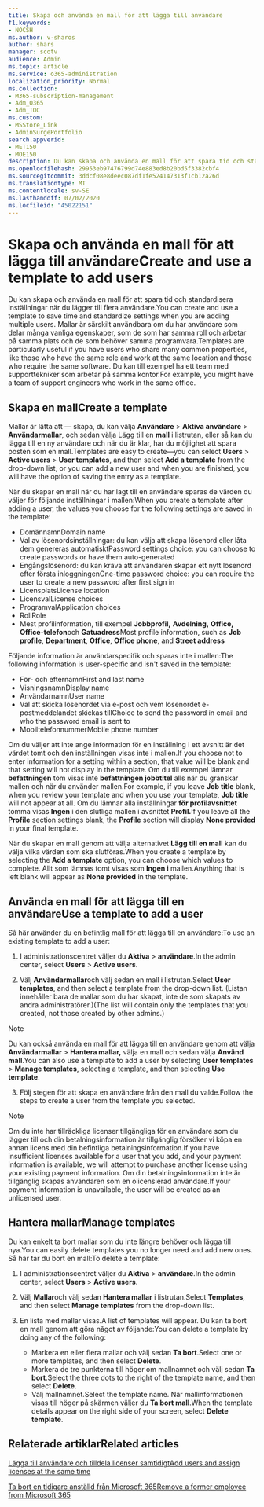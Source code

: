 ```yaml
---
title: Skapa och använda en mall för att lägga till användare
f1.keywords:
- NOCSH
ms.author: v-sharos
author: shars
manager: scotv
audience: Admin
ms.topic: article
ms.service: o365-administration
localization_priority: Normal
ms.collection:
- M365-subscription-management
- Adm_O365
- Adm_TOC
ms.custom:
- MSStore_Link
- AdminSurgePortfolio
search.appverid:
- MET150
- MOE150
description: Du kan skapa och använda en mall för att spara tid och standardisera inställningar när du lägger till flera användare.
ms.openlocfilehash: 29953eb97476799d74e883ed8b20bd5f3382cbf4
ms.sourcegitcommit: 3ddcf08e8deec087df1fe524147313f1cb12a26d
ms.translationtype: MT
ms.contentlocale: sv-SE
ms.lasthandoff: 07/02/2020
ms.locfileid: "45022151"
---
```

# <a name="create-and-use-a-template-to-add-users"></a><span data-ttu-id="aa90a-103">Skapa och använda en mall för att lägga till användare</span><span class="sxs-lookup"><span data-stu-id="aa90a-103">Create and use a template to add users</span></span>

<span data-ttu-id="aa90a-104">Du kan skapa och använda en mall för att spara tid och standardisera inställningar när du lägger till flera användare.</span><span class="sxs-lookup"><span data-stu-id="aa90a-104">You can create and use a template to save time and standardize settings when you are adding multiple users.</span></span> <span data-ttu-id="aa90a-105">Mallar är särskilt användbara om du har användare som delar många vanliga egenskaper, som de som har samma roll och arbetar på samma plats och de som behöver samma programvara.</span><span class="sxs-lookup"><span data-stu-id="aa90a-105">Templates are particularly useful if you have users who share many common properties, like those who have the same role and work at the same location and those who require the same software.</span></span> <span data-ttu-id="aa90a-106">Du kan till exempel ha ett team med supporttekniker som arbetar på samma kontor.</span><span class="sxs-lookup"><span data-stu-id="aa90a-106">For example, you might have a team of support engineers who work in the same office.</span></span>  

## <a name="create-a-template"></a><span data-ttu-id="aa90a-107">Skapa en mall</span><span class="sxs-lookup"><span data-stu-id="aa90a-107">Create a template</span></span>

<span data-ttu-id="aa90a-108">Mallar är lätta att &mdash; skapa, du kan välja **Användare**  >  **Aktiva användare**  >  **Användarmallar**, och sedan välja Lägg till en **mall** i listrutan, eller så kan du lägga till en ny användare och när du är klar, har du möjlighet att spara posten som en mall.</span><span class="sxs-lookup"><span data-stu-id="aa90a-108">Templates are easy to create&mdash;you can select **Users** > **Active users** > **User templates**, and then select **Add a template** from the drop-down list, or you can add a new user and when you are finished, you will have the option of saving the entry as a template.</span></span>

<span data-ttu-id="aa90a-109">När du skapar en mall när du har lagt till en användare sparas de värden du väljer för följande inställningar i mallen:</span><span class="sxs-lookup"><span data-stu-id="aa90a-109">When you create a template after adding a user, the values you choose for the following settings are saved in the template:</span></span>

- <span data-ttu-id="aa90a-110">Domännamn</span><span class="sxs-lookup"><span data-stu-id="aa90a-110">Domain name</span></span>
- <span data-ttu-id="aa90a-111">Val av lösenordsinställningar: du kan välja att skapa lösenord eller låta dem genereras automatiskt</span><span class="sxs-lookup"><span data-stu-id="aa90a-111">Password settings choice: you can choose to create passwords or have them auto-generated</span></span>
- <span data-ttu-id="aa90a-112">Engångslösenord: du kan kräva att användaren skapar ett nytt lösenord efter första inloggningen</span><span class="sxs-lookup"><span data-stu-id="aa90a-112">One-time password choice: you can require the user to create a new password after first sign in</span></span>
- <span data-ttu-id="aa90a-113">Licensplats</span><span class="sxs-lookup"><span data-stu-id="aa90a-113">License location</span></span>
- <span data-ttu-id="aa90a-114">Licensval</span><span class="sxs-lookup"><span data-stu-id="aa90a-114">License choices</span></span>
- <span data-ttu-id="aa90a-115">Programval</span><span class="sxs-lookup"><span data-stu-id="aa90a-115">Application choices</span></span>
- <span data-ttu-id="aa90a-116">Roll</span><span class="sxs-lookup"><span data-stu-id="aa90a-116">Role</span></span>
- <span data-ttu-id="aa90a-117">Mest profilinformation, till exempel **Jobbprofil,** **Avdelning,** **Office,** **Office-telefon**och **Gatuadress**</span><span class="sxs-lookup"><span data-stu-id="aa90a-117">Most profile information, such as **Job profile**, **Department**, **Office**, **Office phone**, and **Street address**</span></span> 

<span data-ttu-id="aa90a-118">Följande information är användarspecifik och sparas inte i mallen:</span><span class="sxs-lookup"><span data-stu-id="aa90a-118">The following information is user-specific and isn't saved in the template:</span></span>

- <span data-ttu-id="aa90a-119">För- och efternamn</span><span class="sxs-lookup"><span data-stu-id="aa90a-119">First and last name</span></span>
- <span data-ttu-id="aa90a-120">Visningsnamn</span><span class="sxs-lookup"><span data-stu-id="aa90a-120">Display name</span></span>
- <span data-ttu-id="aa90a-121">Användarnamn</span><span class="sxs-lookup"><span data-stu-id="aa90a-121">User name</span></span>
- <span data-ttu-id="aa90a-122">Val att skicka lösenordet via e-post och vem lösenordet e-postmeddelandet skickas till</span><span class="sxs-lookup"><span data-stu-id="aa90a-122">Choice to send the password in email and who the password email is sent to</span></span>
- <span data-ttu-id="aa90a-123">Mobiltelefonnummer</span><span class="sxs-lookup"><span data-stu-id="aa90a-123">Mobile phone number</span></span>

<span data-ttu-id="aa90a-124">Om du väljer att inte ange information för en inställning i ett avsnitt är det värdet tomt och den inställningen visas inte i mallen.</span><span class="sxs-lookup"><span data-stu-id="aa90a-124">If you choose not to enter information for a setting within a section, that value will be blank and that setting will not display in the template.</span></span> <span data-ttu-id="aa90a-125">Om du till exempel lämnar **befattningen** tom visas inte **befattningen jobbtitel** alls när du granskar mallen och när du använder mallen.</span><span class="sxs-lookup"><span data-stu-id="aa90a-125">For example, if you leave **Job title** blank, when you review your template and when you use your template, **Job title** will not appear at all.</span></span> <span data-ttu-id="aa90a-126">Om du lämnar alla inställningar **för profilavsnittet** tomma visas **Ingen** i den slutliga mallen i avsnittet **Profil.**</span><span class="sxs-lookup"><span data-stu-id="aa90a-126">If you leave all the **Profile** section settings blank, the **Profile** section will display **None provided** in your final template.</span></span>

<span data-ttu-id="aa90a-127">När du skapar en mall genom att välja alternativet **Lägg till en mall** kan du välja vilka värden som ska slutföras.</span><span class="sxs-lookup"><span data-stu-id="aa90a-127">When you create a template by selecting the **Add a template** option, you can choose which values to complete.</span></span> <span data-ttu-id="aa90a-128">Allt som lämnas tomt visas som **Ingen i** mallen.</span><span class="sxs-lookup"><span data-stu-id="aa90a-128">Anything that is left blank will appear as **None provided** in the template.</span></span>

## <a name="use-a-template-to-add-a-user"></a><span data-ttu-id="aa90a-129">Använda en mall för att lägga till en användare</span><span class="sxs-lookup"><span data-stu-id="aa90a-129">Use a template to add a user</span></span>

<span data-ttu-id="aa90a-130">Så här använder du en befintlig mall för att lägga till en användare:</span><span class="sxs-lookup"><span data-stu-id="aa90a-130">To use an existing template to add a user:</span></span>

1. <span data-ttu-id="aa90a-131">I administrationscentret väljer du **Aktiva**  >  **användare**.</span><span class="sxs-lookup"><span data-stu-id="aa90a-131">In the admin center, select **Users** > **Active users**.</span></span>

2. <span data-ttu-id="aa90a-132">Välj **Användarmallar**och välj sedan en mall i listrutan.</span><span class="sxs-lookup"><span data-stu-id="aa90a-132">Select **User templates**, and then select a template from the drop-down list.</span></span> <span data-ttu-id="aa90a-133">(Listan innehåller bara de mallar som du har skapat, inte de som skapats av andra administratörer.)</span><span class="sxs-lookup"><span data-stu-id="aa90a-133">(The list will contain only the templates that you created, not those created by other admins.)</span></span>

 > [!NOTE]
 > <span data-ttu-id="aa90a-134">Du kan också använda en mall för att lägga till en användare genom att välja **Användarmallar**  >  **Hantera mallar,** välja en mall och sedan välja **Använd mall**.</span><span class="sxs-lookup"><span data-stu-id="aa90a-134">You can also use a template to add a user by selecting **User templates** > **Manage templates**, selecting a template, and then selecting **Use template**.</span></span>

3. <span data-ttu-id="aa90a-135">Följ stegen för att skapa en användare från den mall du valde.</span><span class="sxs-lookup"><span data-stu-id="aa90a-135">Follow the steps to create a user from the template you selected.</span></span>

> [!NOTE]
> <span data-ttu-id="aa90a-136">Om du inte har tillräckliga licenser tillgängliga för en användare som du lägger till och din betalningsinformation är tillgänglig försöker vi köpa en annan licens med din befintliga betalningsinformation.</span><span class="sxs-lookup"><span data-stu-id="aa90a-136">If you have insufficient licenses available for a user that you add, and your payment information is available, we will attempt to purchase another license using your existing payment information.</span></span> <span data-ttu-id="aa90a-137">Om din betalningsinformation inte är tillgänglig skapas användaren som en olicensierad användare.</span><span class="sxs-lookup"><span data-stu-id="aa90a-137">If your payment information is unavailable, the user will be created as an unlicensed user.</span></span>

## <a name="manage-templates"></a><span data-ttu-id="aa90a-138">Hantera mallar</span><span class="sxs-lookup"><span data-stu-id="aa90a-138">Manage templates</span></span>

<span data-ttu-id="aa90a-139">Du kan enkelt ta bort mallar som du inte längre behöver och lägga till nya.</span><span class="sxs-lookup"><span data-stu-id="aa90a-139">You can easily delete templates you no longer need and add new ones.</span></span> <span data-ttu-id="aa90a-140">Så här tar du bort en mall:</span><span class="sxs-lookup"><span data-stu-id="aa90a-140">To delete a template:</span></span>

1. <span data-ttu-id="aa90a-141">I administrationscentret väljer du **Aktiva**  >  **användare**.</span><span class="sxs-lookup"><span data-stu-id="aa90a-141">In the admin center, select **Users** > **Active users**.</span></span>

2. <span data-ttu-id="aa90a-142">Välj **Mallar**och välj sedan **Hantera mallar** i listrutan.</span><span class="sxs-lookup"><span data-stu-id="aa90a-142">Select **Templates**, and then select **Manage templates** from the drop-down list.</span></span>

3. <span data-ttu-id="aa90a-143">En lista med mallar visas.</span><span class="sxs-lookup"><span data-stu-id="aa90a-143">A list of templates will appear.</span></span> <span data-ttu-id="aa90a-144">Du kan ta bort en mall genom att göra något av följande:</span><span class="sxs-lookup"><span data-stu-id="aa90a-144">You can delete a template by doing any of the following:</span></span>
    - <span data-ttu-id="aa90a-145">Markera en eller flera mallar och välj sedan **Ta bort**.</span><span class="sxs-lookup"><span data-stu-id="aa90a-145">Select one or more templates, and then select **Delete**.</span></span> 
    - <span data-ttu-id="aa90a-146">Markera de tre punkterna till höger om mallnamnet och välj sedan **Ta bort**.</span><span class="sxs-lookup"><span data-stu-id="aa90a-146">Select the three dots to the right of the template name, and then select **Delete**.</span></span>
    - <span data-ttu-id="aa90a-147">Välj mallnamnet.</span><span class="sxs-lookup"><span data-stu-id="aa90a-147">Select the template name.</span></span> <span data-ttu-id="aa90a-148">När mallinformationen visas till höger på skärmen väljer du **Ta bort mall**.</span><span class="sxs-lookup"><span data-stu-id="aa90a-148">When the template details appear on the right side of your screen, select **Delete template**.</span></span>

## <a name="related-articles"></a><span data-ttu-id="aa90a-149">Relaterade artiklar</span><span class="sxs-lookup"><span data-stu-id="aa90a-149">Related articles</span></span>

[<span data-ttu-id="aa90a-150">Lägga till användare och tilldela licenser samtidigt</span><span class="sxs-lookup"><span data-stu-id="aa90a-150">Add users and assign licenses at the same time</span></span>](add-users.md)

[<span data-ttu-id="aa90a-151">Ta bort en tidigare anställd från Microsoft 365</span><span class="sxs-lookup"><span data-stu-id="aa90a-151">Remove a former employee from Microsoft 365</span></span>](remove-former-employee.md)
  
